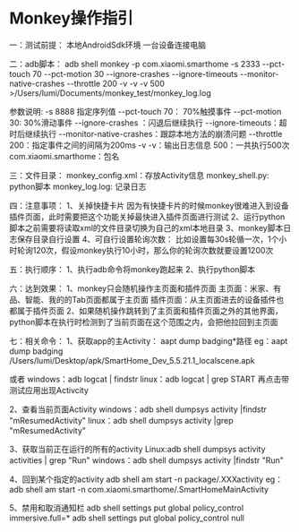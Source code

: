 # Monkey操作指引

一：测试前提：
本地AndroidSdk环境
一台设备连接电脑

二：adb脚本：
adb shell monkey -p com.xiaomi.smarthome -s 2333 --pct-touch 70 --pct-motion 30 --ignore-crashes --ignore-timeouts --monitor-native-crashes --throttle 200 -v -v -v 500 >/Users/lumi/Documents/monkey_test/monkey_log.log

参数说明: 
-s 8888 指定序列值
--pct-touch 70： 70%触摸事件
--pct-motion 30: 30%滑动事件
--ignore-crashes ：闪退后继续执行
--ignore-timeouts：超时后继续执行
--monitor-native-crashes：跟踪本地方法的崩溃问题
--throttle 200：指定事件之间的间隔为200ms
-v -v：输出日志信息 
500：一共执行500次
com.xiaomi.smarthome：包名

三：文件目录：
monkey_config.xml：存放Activity信息
monkey_shell.py: python脚本
monkey_log.log: 记录日志

四：注意事项：
1、关掉快捷卡片
因为有快捷卡片的时候monkey很难进入到设备插件页面，此时需要把这个功能关掉最快进入插件页面进行测试
2、运行python脚本之前需要将读取xml的文件目录切换为自己的xml本地目录
3、monkey脚本日志保存目录自行设置
4、可自行设置轮询次数：
比如设置每30s轮循一次，1个小时轮询120次，假设monkey执行10小时，那么你的轮询次数就要设置1200次

五：执行顺序：
1、执行adb命令将monkey跑起来
2、执行python脚本


六：达到效果：
1、monkey只会随机操作主页面和插件页面
主页面：米家、有品、智能、我的的Tab页面都属于主页面
插件页面：从主页面进去的设备插件也都属于插件页面
2、如果随机操作跳转到了主页面和插件页面之外的其他界面，
python脚本在执行时检测到了当前页面在这个范围之内，会把他拉回到主页面

七：相关命令：
1、获取app的主Activity：
aapt dump badging*路径
eg：aapt dump
badging /Users/lumi/Desktop/apk/SmartHome_Dev_5.5.21.1_localscene.apk
 


或者
windows：adb logcat | findstr
linux：adb logcat | grep START
再点击带测试应用出现Activcity
 
 


2、查看当前页面Activity
windows：adb shell dumpsys activity |findstr "mResumedActivity" 
linux：adb shell dumpsys activity |grep "mResumedActivity"

3、获取当前正在运行的所有的activity
Linux:adb shell dumpsys activity activities | grep "Run"
windows：adb shell dumpsys activity |findstr "Run"

4、回到某个指定的activity
adb shell am start -n package/.XXXactivity
eg：adb shell am start -n com.xiaomi.smarthome/.SmartHomeMainActivity

5、禁用和取消通知栏
adb shell settings put global policy_control immersive.full=*
adb shell settings put global policy_control null


